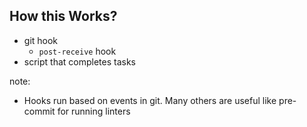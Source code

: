 ##  How this Works?

* git hook
  * `post-receive` hook
* script that completes tasks

note:
- Hooks run based on events in git.  Many others are useful like pre-commit for
running linters
